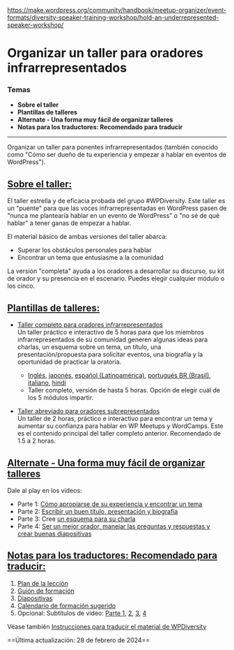 https://make.wordpress.org/community/handbook/meetup-organizer/event-formats/diversity-speaker-training-workshop/hold-an-underrepresented-speaker-workshop/

# Organizar un taller para oradores infrarrepresentados

### Temas
- **Sobre el taller**
- **Plantillas de talleres**
- **Alternate - Una forma muy fácil de organizar talleres**
- **Notas para los traductores: Recomendado para traducir**

---

Organizar un taller para ponentes infrarrepresentados (también conocido como "Cómo ser dueño de tu experiencia y empezar a hablar en eventos de WordPress").

## [Sobre el taller:](https://make.wordpress.org/community/handbook/meetup-organizer/event-formats/diversity-speaker-training-workshop/hold-an-underrepresented-speaker-workshop/#about-workshop)

El taller estrella y de eficacia probada del grupo #WPDiversity. Este taller es un "puente" para que las voces infrarrepresentadas en WordPress pasen de "nunca me plantearía hablar en un evento de WordPress" o "no sé de qué hablar" a tener ganas de empezar a hablar.

El material básico de ambas versiones del taller abarca:

- Superar los obstáculos personales para hablar
- Encontrar un tema que entusiasme a la comunidad

La versión "completa" ayuda a los oradores a desarrollar su discurso, su kit de orador y su presencia en el escenario. Puedes elegir cualquier módulo o los cinco.

## [Plantillas de talleres:](https://make.wordpress.org/community/handbook/meetup-organizer/event-formats/diversity-speaker-training-workshop/hold-an-underrepresented-speaker-workshop/#workshop-templates)

- [Taller completo para oradores infrarrepresentados](https://learn.wordpress.org/lesson-plan/speaker-training-workshop/)  
    Un taller práctico e interactivo de 5 horas para que los miembros infrarrepresentados de su comunidad generen algunas ideas para charlas, un esquema sobre un tema, un título, una presentación/propuesta para solicitar eventos, una biografía y la oportunidad de practicar la oratoria.  
    - [Inglés](https://learn.wordpress.org/lesson-plan/speaker-training-workshop/), [japonés](https://ja.wordpress.org/team/handbook/diversity-speaker-training/), [español (Latinoamérica)](https://learn.wordpress.org/lesson-plan/taller-de-formacion-de-ponentes/), [portugués BR (Brasil)](https://learn.wordpress.org/lesson-plan/treinamento-de-palestrantes/), [italiano](https://learn.wordpress.org/lesson-plan/workshop-di-formazione-degli-speaker/), [hindi](https://learn.wordpress.org/lesson-plan/hi-speaker-training-workshop/)
    - Taller completo, versión de hasta 5 horas. Opción de elegir cuál de los 5 módulos impartir.

- [Taller abreviado para oradores subrepresentados](https://docs.google.com/presentation/d/1nre75SxyG7URsKhGrNhs8Et8yUGd-VNc0FnXyD__HyU/edit?usp=drive_link)  
    Un taller de 2 horas, práctico e interactivo para encontrar un tema y aumentar su confianza para hablar en WP Meetups y WordCamps. Este es el contenido principal del taller completo anterior. Recomendado de 1.5 a 2 horas.

## [Alternate - Una forma muy fácil de organizar talleres](https://make.wordpress.org/community/handbook/meetup-organizer/event-formats/diversity-speaker-training-workshop/hold-an-underrepresented-speaker-workshop/#alternate-very-easy-way-to-run-workshops)

Dale al play en los vídeos:

- Parte 1: [Cómo apropiarse de su experiencia y encontrar un tema](https://learn.wordpress.org/tutorial/diverse-speaker-training-workshop-part-1/)
- Parte 2: [Escribir un buen título, presentación y biografía](https://learn.wordpress.org/tutorial/diverse-speaker-training-workshop-part-2/)
- Parte 3: Cree [un esquema para su charla](https://learn.wordpress.org/tutorial/diverse-speaker-training-workshop-part-3/)
- Parte 4: [Ser un mejor orador, manejar las preguntas y respuestas y crear buenas diapositivas](https://learn.wordpress.org/tutorial/diverse-speaker-training-workshop-part-4/)

## [Notas para los traductores: Recomendado para traducir:](https://make.wordpress.org/community/handbook/meetup-organizer/event-formats/diversity-speaker-training-workshop/hold-an-underrepresented-speaker-workshop/#notes-for-translators-recommended-to-translate)

1. [Plan de la lección](https://learn.wordpress.org/lesson-plan/speaker-training-workshop/)
2. [Guión de formación](https://docs.google.com/document/d/1XvlbKTV9VJfKpR-vqWR6UYt0L0L6ZFgGAFjX1b7Aqvo/edit?usp=sharing)
3. [Diapositivas](https://docs.google.com/presentation/d/1Hfkf3NH7M7KoCx2Ztted-Iyz1SooUyj84wj8rXfREac/edit?usp=sharing)
4. [Calendario de formación sugerido](https://docs.google.com/document/d/17BieaBbFpuZEqM86Tqp6YGroe3OVMm46/edit?usp=sharing&ouid=111906596584417146192&rtpof=true&sd=true)
5. Opcional: Subtítulos de vídeo: [Parte 1](https://learn.wordpress.org/workshop/diverse-speaker-training-workshop-part-1/), [2](https://learn.wordpress.org/workshop/diverse-speaker-training-workshop-part-2/), [3](https://learn.wordpress.org/workshop/diverse-speaker-training-workshop-part-3/), [4](https://learn.wordpress.org/workshop/diverse-speaker-training-workshop-part-4/)

Véase también [Instrucciones para traducir el material de WPDiversity](https://make.wordpress.org/community/handbook/meetup-organizer/event-formats/diversity-speaker-training-workshop/instructions-to-translate-wpdiversity-material/)

==Última actualización: 28 de febrero de 2024==